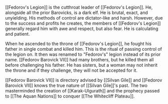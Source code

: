 [[Fedorov's Legion]] is the cutthroat leader of [[Fedorov's Legion]]. He, alongside all the prior Barovicks, is a dark elf. He is brutal, exact, and unyielding. His methods of control are dictator-like and harsh. However, due to the success and profits he creates, the members of [[Fedorov's Legion]] generally regard him with awe and respect, but also fear. He is calculating and patient.

When he ascended to the throne of [[Fedorov's Legion]], he fought his father in single combat and killed him. This is the ritual of passing control of the legion on. It then was renamed to "Fedorov's" legion instead of its prior name. [[Fedorov Barovick VII]] had many brothers, but he killed them all before challenging his father. He has sisters, but a woman may not inherit the throne and if they challenge, they will not be accepted for it. 

[[Fedorov Barovick VII]] is directory advised by [[Silvan Gile]] and [[Fedorov Barovick VII]] knows the true nature of [[Silvan Gile]]'s past. The two masterminded the creation of [[Karak-Ulgurath]] and the prophecy passed to [[The Aquan Nations]] to conquer [[The Whitecliff Plateau]]. 
